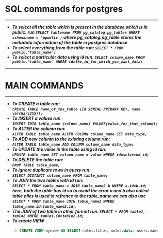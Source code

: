 # SQL commands for postgres
***
* ***To select all the table which is present in the database which is in public: run `SELECT tablename FROM pg_catalog.pg_tables WHERE schemaname = 'ppublic';` where pg_catalog.pg_table stores the metadata 		information of the table in postgres database.***
* ***To select everything from the table run: `SELECT * FROM public."table_name";`***
* ***To select a particular data using id run: `SELECT column_name FROM public."table_name" WHERE id=the_id_for_which_you_want_data;`***
***
# MAIN COMMANDS
***
* ***To CREATE a table run: <br>`CREATE TABLE name_of_the_table (id SERIAL PRIMARY KEY, name varchar(255));`***
* ***To INSERT a values run: <br>`INSERT INTO table_name (column_name) VALUES(value_for_that_column);`***
* ***To ALTER the column run: <br>`ALTER TABLE table_name ALTER COLUMN column_name SET data_type;`***
* ***To ADD new column to the existing column run: <br>`ALTER TABLE table_name ADD COLUMN column_name data_type;`***
* ***To UPDATE the value in the table using id run: <br>`UPDATE table_name SET column_name = value WHERE id=selected_id;`***
* ***To DELETE the table run: <br>`DROP TABLE table_name;`***
* ***To ignore duplicate rows in query run: <br>`SELECT DISTINCT column_name FROM table_name;`***
* ***To JOIN the two tables with id run:<br>`SELECT * FROM table_name a JOIN table_name2 b WHERE a.id=b.id;` here, both the table has id so to avoid the error a and b also called table alies is used to refrence to the table_name we can also use `SELECT * FROM table_name JOIN table_name2 WHERE table_name.id=table_name2.id;`.***
* ***The JOIN of two table in other format run: `SELECT * FROM table1, table2 WHERE table1.id=table2.id;`***
* ***To create VIEW***
  * ```sql
    CREATE VIEW myview AS SELECT notes.title, notes.data, users.name, users.email FROM notes, users WHERE users.id = notes.id;
    ```
